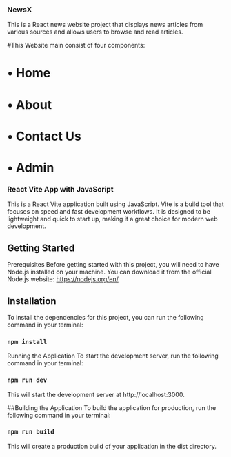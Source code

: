 ### NewsX
This is a React news website project that displays news articles from various sources and allows users to browse and read articles.

#This Website main consist of four components:

# • Home
# • About
# • Contact Us
# • Admin 

### React Vite App with JavaScript
This is a React Vite application built using JavaScript. Vite is a build tool that focuses on speed and fast development workflows. It is designed to be lightweight and quick to start up, making it a great choice for modern web development.

## Getting Started
Prerequisites
Before getting started with this project, you will need to have Node.js installed on your machine. You can download it from the official Node.js website: https://nodejs.org/en/

## Installation
To install the dependencies for this project, you can run the following command in your terminal:


### `npm install`
Running the Application
To start the development server, run the following command in your terminal:


### `npm run dev`
This will start the development server at http://localhost:3000.

##Building the Application
To build the application for production, run the following command in your terminal:

### `npm run build`
This will create a production build of your application in the dist directory.
